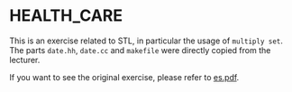 # HEALTH_CARE

This is an exercise related to STL, in particular the usage of `multiply set`. The parts `date.hh`, `date.cc` and `makefile` were directly copied from the lecturer.

If you want to see the original exercise, please refer to [es.pdf](./es.pdf).